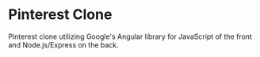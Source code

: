 Pinterest Clone
==========

Pinterest clone utilizing Google's Angular library for JavaScript of the front and Node.js/Express on the back.